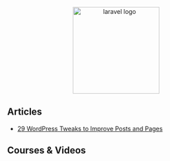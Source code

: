<p align="center">
  <img width="200" hight="200" src="https://upload.wikimedia.org/wikipedia/commons/thumb/9/98/WordPress_blue_logo.svg/1200px-WordPress_blue_logo.svg.png"  alt="laravel logo">
</p>

## Articles

- [29 WordPress Tweaks to Improve Posts and Pages](https://www.hongkiat.com/blog/wordpress-tweaks-for-post-management/)

## Courses & Videos
